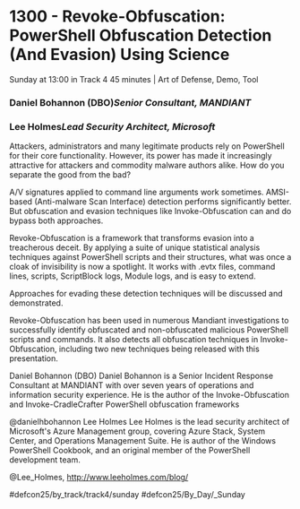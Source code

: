 # 1300 - Revoke-Obfuscation: PowerShell Obfuscation Detection (And Evasion) Using Science
Sunday at 13:00 in Track 4
45 minutes | Art of Defense, Demo, Tool
### Daniel Bohannon (DBO)*Senior Consultant, MANDIANT*

### Lee Holmes*Lead Security Architect, Microsoft*

Attackers, administrators and many legitimate products rely on PowerShell for their core functionality. However, its power has made it increasingly attractive for attackers and commodity malware authors alike. How do you separate the good from the bad?

A/V signatures applied to command line arguments work sometimes. AMSI-based (Anti-malware Scan Interface) detection performs significantly better. But obfuscation and evasion techniques like Invoke-Obfuscation can and do bypass both approaches.

Revoke-Obfuscation is a framework that transforms evasion into a treacherous deceit. By applying a suite of unique statistical analysis techniques against PowerShell scripts and their structures, what was once a cloak of invisibility is now a spotlight. It works with .evtx files, command lines, scripts, ScriptBlock logs, Module logs, and is easy to extend.

Approaches for evading these detection techniques will be discussed and demonstrated.

Revoke-Obfuscation has been used in numerous Mandiant investigations to successfully identify obfuscated and non-obfuscated malicious PowerShell scripts and commands. It also detects all obfuscation techniques in Invoke-Obfuscation, including two new techniques being released with this presentation.

Daniel Bohannon (DBO)
Daniel Bohannon is a Senior Incident Response Consultant at MANDIANT with over seven years of operations and information security experience. He is the author of the Invoke-Obfuscation and Invoke-CradleCrafter PowerShell obfuscation frameworks

@danielhbohannon
Lee Holmes
Lee Holmes is the lead security architect of Microsoft's Azure Management group, covering Azure Stack, System Center, and Operations Management Suite. He is author of the Windows PowerShell Cookbook, and an original member of the PowerShell development team.

@Lee_Holmes, http://www.leeholmes.com/blog/

#defcon25/by_track/track4/sunday #defcon25/By_Day/_Sunday